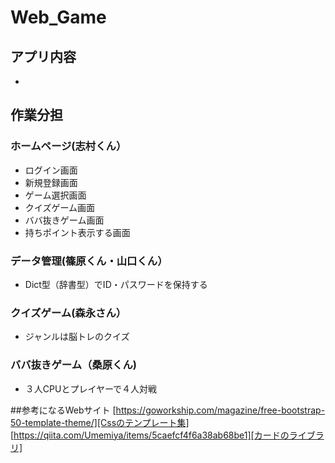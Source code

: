 # Web_Game
## アプリ内容
-

## 作業分担
### ホームページ(志村くん）
- ログイン画面
- 新規登録画面
 - ゲーム選択画面
  - クイズゲーム画面
  - ババ抜きゲーム画面
  - 持ちポイント表示する画面  
### データ管理(篠原くん・山口くん）
- Dict型（辞書型）でID・パスワードを保持する
### クイズゲーム(森永さん）
- ジャンルは脳トレのクイズ
### ババ抜きゲーム（桑原くん)
- ３人CPUとプレイヤーで４人対戦　

##参考になるWebサイト
[https://goworkship.com/magazine/free-bootstrap-50-template-theme/][Cssのテンプレート集]
[https://qiita.com/Umemiya/items/5caefcf4f6a38ab68be1][カードのライブラリ]


